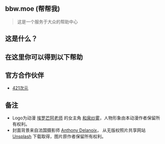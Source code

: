 ## bbw.moe (帮帮我)
> 这是一个服务于大众的帮助中心

## 这是什么？

## 在这里你可以得到以下帮助

## 官方合作伙伴
- [421次元](https://421cy.com)

## 备注
- Logo为动漫 [埃罗芒阿老师](https://www.bilibili.com/bangumi/media/md5997) 的女主角 [和泉纱雾](https://baike.baidu.com/item/%E5%92%8C%E6%B3%89%E7%BA%B1%E9%9B%BE)，人物形象由本动漫作者保留所有权利。
- 封面背景来自法国摄影师 [Anthony Delanoix](https://unsplash.com/@anthonydelanoix?utm_source=unsplash&utm_medium=referral&utm_content=creditCopyText)， 从无版权照片共享网站 [Unsplash](https://unsplash.com/wallpapers/nature/cherry-blossom?utm_source=unsplash&utm_medium=referral&utm_content=creditCopyText) 下载取得，图片原作者保留所有权利。
